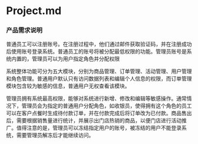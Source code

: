 
# Project.md

### 产品需求说明

普通员工可以注册账号。在注册过程中，他们通过邮件获取验证码，并在注册成功后使用账号登录系统。普通员工的账号将被分配最低权限的功能。管理员账号是系统内置的，管理员可以为用户指定角色并分配权限

系统整体功能可分为五大模块，分别为商品管理、订单管理、活动管理、用户管理和角色管理。普通用户默认只有访问数据列表和编辑个人信息的权限，而订单管理模块包含较为敏感的信息，普通用户无权查看该模块。

管理员拥有系统最高权限，能够对系统进行新增、修改和编辑等敏感操作。通常情况下，管理员会为指定的普通用户分配角色，如收银员，使得拥有这个角色的员工可以在客户点餐时生成待付款订单，并在付款完成后将订单改为已付款。商品售出后，需要根据销售量进行统计，并展示出门店热销的商品，以便门店进行活动推广。值得注意的是，管理员可以冻结指定用户的账号，被冻结的用户不能登录系统，需要管理员解冻后才能继续访问。



